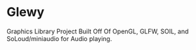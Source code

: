 # Glewy
Graphics Library Project Built Off Of OpenGL, GLFW, SOIL, and SoLoud/miniaudio for Audio playing.
